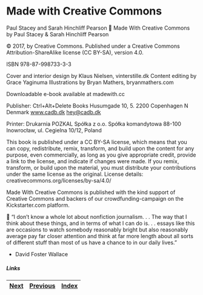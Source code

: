# Made with Creative Commons

Paul Stacey and Sarah Hinchliff Pearson

Made With Creative Commons
by Paul Stacey & Sarah Hinchliff Pearson

© 2017, by Creative Commons.
Published under a Creative Commons Attribution-ShareAlike license (CC BY-SA), version 4.0.

ISBN 978-87-998733-3-3

Cover and interior design by Klaus Nielsen, vinterstille.dk
Content editing by Grace Yaginuma
Illustrations by Bryan Mathers, bryanmathers.com

Downloadable e-book available at madewith.cc

Publisher:
Ctrl+Alt+Delete Books
Husumgade 10, 5.
2200 Copenhagen N
Denmark
www.cadb.dk
hey@cadb.dk

Printer: 
Drukarnia POZKAL Spółka z o.o. Spółka komandytowa
88-100 Inowrocław, 
ul. Cegielna 10/12,
Poland

This book is published under a CC BY-SA license, which means that you can copy, redistribute, remix, transform, and build upon the content for any purpose, even commercially, as long as you give appropriate credit, provide a link to the license, and indicate if changes were made. If you remix, transform, or build upon the material, you must distribute your contributions under the same license as the original. License details: creativecommons.org/licenses/by-sa/4.0/

Made With Creative Commons is published with the kind support of Creative Commons and backers of our crowdfunding-campaign on the Kickstarter.com platform.


“I don’t know a whole lot about nonfiction journalism. . . The way that I think about these things, and in terms of what I can do is. . . essays like this are occasions to watch somebody reasonably bright but also reasonably average pay far closer attention and think at far more length about all sorts of different stuff than most of us have a chance to in our daily lives.”

- David Foster Wallace

##### Links
|[Next](foreword.md) | [Previous](index.md) |  [Index](index.md)
| ---- | ---- | ---- |